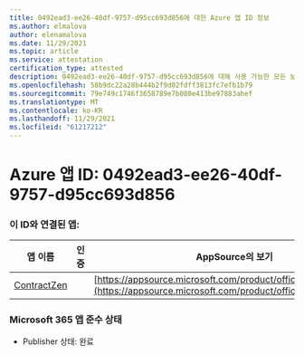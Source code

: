```yaml
---
title: 0492ead3-ee26-40df-9757-d95cc693d856에 대한 Azure 앱 ID 정보
ms.author: elmalova
author: elenamalova
ms.date: 11/29/2021
ms.topic: article
ms.service: attestation
certification_type: attested
description: 0492ead3-ee26-40df-9757-d95cc693d856에 대해 사용 가능한 모든 보안 및 규정 준수 정보입니다.
ms.openlocfilehash: 58b9dc22a28b444b2f9d02fdff3813fc7efb1b79
ms.sourcegitcommit: 79e749c1746f3658789e7b080e413be97883abef
ms.translationtype: MT
ms.contentlocale: ko-KR
ms.lasthandoff: 11/29/2021
ms.locfileid: "61217212"
---
```

# <a name="azure-app-id-0492ead3-ee26-40df-9757-d95cc693d856"></a>Azure 앱 ID: 0492ead3-ee26-40df-9757-d95cc693d856


### <a name="apps-associated-with-this-id"></a>이 ID와 연결된 앱:
| **앱 이름** | **인증** | **AppSource의 보기** |
|--------------|---------------|-----------------------|
| [ContractZen](https://docs.microsoft.com/microsoft-365-app-certification/forward/WA200001389) |  | [https://appsource.microsoft.com/product/office/WA200001389](https://appsource.microsoft.com/product/office/WA200001389) |

### <a name="microsoft-365-app-compliance-status"></a>Microsoft 365 앱 준수 상태
- Publisher 상태: 완료
